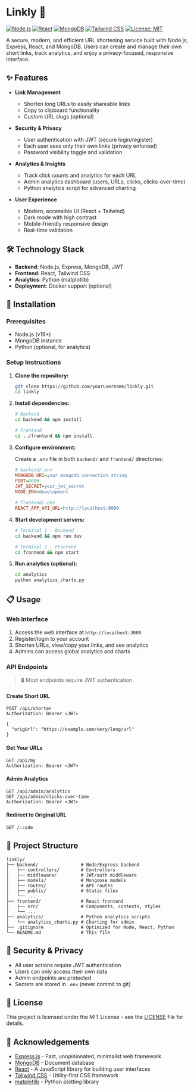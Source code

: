 # Linkly 🔗

[![Node.js](https://img.shields.io/badge/Node.js-v16+-green.svg)](https://nodejs.org/)
[![React](https://img.shields.io/badge/React-v18+-blue.svg)](https://reactjs.org/)
[![MongoDB](https://img.shields.io/badge/MongoDB-v5+-green.svg)](https://www.mongodb.com/)
[![Tailwind CSS](https://img.shields.io/badge/Tailwind_CSS-v3+-38bdf8.svg)](https://tailwindcss.com/)
[![License: MIT](https://img.shields.io/badge/License-MIT-yellow.svg)](https://opensource.org/licenses/MIT)

A secure, modern, and efficient URL shortening service built with Node.js, Express, React, and MongoDB. Users can create and manage their own short links, track analytics, and enjoy a privacy-focused, responsive interface.



## ✨ Features

- **Link Management**
  - Shorten long URLs to easily shareable links
  - Copy to clipboard functionality
  - Custom URL slugs (optional)

- **Security & Privacy**
  - User authentication with JWT (secure login/register)
  - Each user sees only their own links (privacy enforced)
  - Password visibility toggle and validation

- **Analytics & Insights**
  - Track click counts and analytics for each URL
  - Admin analytics dashboard (users, URLs, clicks, clicks-over-time)
  - Python analytics script for advanced charting

- **User Experience**
  - Modern, accessible UI (React + Tailwind)
  - Dark mode with high contrast
  - Mobile-friendly responsive design
  - Real-time validation

## 🛠️ Technology Stack

- **Backend**: Node.js, Express, MongoDB, JWT
- **Frontend**: React, Tailwind CSS
- **Analytics**: Python (matplotlib)
- **Deployment**: Docker support (optional)

## 🚀 Installation

### Prerequisites
- Node.js (v16+)
- MongoDB instance
- Python (optional, for analytics)

### Setup Instructions

1. **Clone the repository:**
   ```bash
   git clone https://github.com/yourusername/linkly.git
   cd linkly
   ```

2. **Install dependencies:**
   ```bash
   # Backend
   cd backend && npm install
   
   # Frontend
   cd ../frontend && npm install
   ```

3. **Configure environment:**
   
   Create a `.env` file in both `backend/` and `frontend/` directories:

   ```ini
   # backend/.env
   MONGODB_URI=your_mongodb_connection_string
   PORT=8000
   JWT_SECRET=your_jwt_secret
   NODE_ENV=development

   # frontend/.env
   REACT_APP_API_URL=http://localhost:8000
   ```

4. **Start development servers:**
   ```bash
   # Terminal 1 - Backend
   cd backend && npm run dev

   # Terminal 2 - Frontend
   cd frontend && npm start
   ```

5. **Run analytics (optional):**
   ```bash
   cd analytics
   python analytics_charts.py
   ```

## 📋 Usage

### Web Interface

1. Access the web interface at `http://localhost:3000`
2. Register/login to your account
3. Shorten URLs, view/copy your links, and see analytics
4. Admins can access global analytics and charts

### API Endpoints

> 🔒 Most endpoints require JWT authentication

#### Create Short URL
```http
POST /api/shorten
Authorization: Bearer <JWT>

{
  "origUrl": "https://example.com/very/long/url"
}
```

#### Get Your URLs
```http
GET /api/my
Authorization: Bearer <JWT>
```

#### Admin Analytics
```http
GET /api/admin/analytics
GET /api/admin/clicks-over-time
Authorization: Bearer <JWT>
```

#### Redirect to Original URL
```http
GET /:code
```

## 📂 Project Structure

```
linkly/
├── backend/                # Node/Express backend
│   ├── controllers/        # Controllers
│   ├── middleware/         # JWT/auth middleware
│   ├── models/             # Mongoose models
│   ├── routes/             # API routes
│   ├── public/             # Static files
│   └── ...
├── frontend/               # React frontend
│   ├── src/                # Components, contexts, styles
│   └── ...
├── analytics/              # Python analytics scripts
│   └── analytics_charts.py # Charting for admin
├── .gitignore              # Optimized for Node, React, Python
└── README.md               # This file
```

## 🔐 Security & Privacy

- All user actions require JWT authentication
- Users can only access their own data
- Admin endpoints are protected
- Secrets are stored in `.env` (never commit to git)

## 📝 License

This project is licensed under the MIT License - see the [LICENSE](LICENSE) file for details.

## 🙏 Acknowledgements

- [Express.js](https://expressjs.com/) - Fast, unopinionated, minimalist web framework
- [MongoDB](https://www.mongodb.com/) - Document database
- [React](https://reactjs.org/) - A JavaScript library for building user interfaces
- [Tailwind CSS](https://tailwindcss.com/) - Utility-first CSS framework
- [matplotlib](https://matplotlib.org/) - Python plotting library
